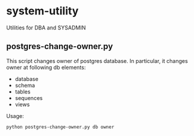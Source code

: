 system-utility
==============

Utilities for DBA and SYSADMIN

postgres-change-owner.py
------------------------

This script changes owner of postgres database. In particular, it changes owner at following db elements:

* database
* schema
* tables
* sequences
* views

Usage: 
```
python postgres-change-owner.py db owner
```


